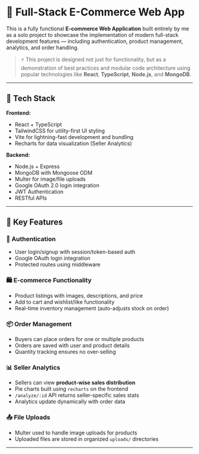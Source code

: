 # 🛒 Full-Stack E-Commerce Web App

This is a fully functional **E-commerce Web Application** built entirely by me as a solo project to showcase the implementation of modern full-stack development features — including authentication, product management, analytics, and order handling.

> ⚡ This project is designed not just for functionality, but as a demonstration of best practices and modular code architecture using popular technologies like **React**, **TypeScript**, **Node.js**, and **MongoDB**.

---

## 🚀 Tech Stack

**Frontend:**
- React + TypeScript
- TailwindCSS for utility-first UI styling
- Vite for lightning-fast development and bundling
- Recharts for data visualization (Seller Analytics)

**Backend:**
- Node.js + Express
- MongoDB with Mongoose ODM
- Multer for image/file uploads
- Google OAuth 2.0 login integration
- JWT Authentication
- RESTful APIs

---

## 🧠 Key Features

### 👤 Authentication
- User login/signup with session/token-based auth
- Google OAuth login integration
- Protected routes using middleware

### 🛍️ E-commerce Functionality
- Product listings with images, descriptions, and price
- Add to cart and wishlist/like functionality
- Real-time inventory management (auto-adjusts stock on order)

### 📦 Order Management
- Buyers can place orders for one or multiple products
- Orders are saved with user and product details
- Quantity tracking ensures no over-selling

### 📊 Seller Analytics
- Sellers can view **product-wise sales distribution**
- Pie charts built using `recharts` on the frontend
- `/analyze/:id` API returns seller-specific sales stats
- Analytics update dynamically with order data

### 📤 File Uploads
- Multer used to handle image uploads for products
- Uploaded files are stored in organized `uploads/` directories

---



